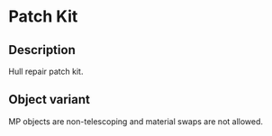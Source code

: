 # Patch Kit

## Description

Hull repair patch kit.

## Object variant

MP objects are non-telescoping and material swaps are not allowed.
